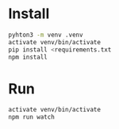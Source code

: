 # Install

```sh
pyhton3 -m venv .venv
activate venv/bin/activate
pip install <requirements.txt
npm install
```

# Run

```sh
activate venv/bin/activate
npm run watch
```